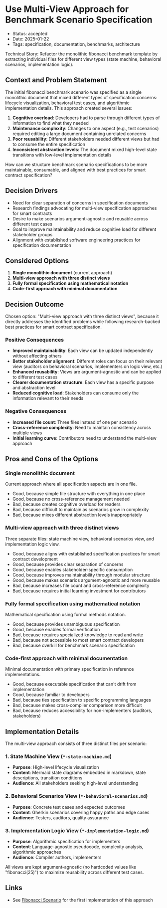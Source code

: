 # Use Multi-View Approach for Benchmark Scenario Specification

- Status: accepted
- Date: 2025-01-22
- Tags: specification, documentation, benchmarks, architecture

Technical Story: Refactor the monolithic fibonacci benchmark template by
extracting individual files for different view types (state machine, behavioral
scenarios, implementation logic).

## Context and Problem Statement

The initial fibonacci benchmark scenario was specified as a single monolithic
document that mixed different types of specification concerns: lifecycle
visualization, behavioral test cases, and algorithmic implementation details.
This approach created several issues:

1. **Cognitive overload**: Developers had to parse through different types of
   information to find what they needed
2. **Maintenance complexity**: Changes to one aspect (e.g., test scenarios)
   required editing a large document containing unrelated concerns
3. **Poor reusability**: Different stakeholders needed different views but had
   to consume the entire specification
4. **Inconsistent abstraction levels**: The document mixed high-level state
   transitions with low-level implementation details

How can we structure benchmark scenario specifications to be more maintainable,
consumable, and aligned with best practices for smart contract specification?

## Decision Drivers

- Need for clear separation of concerns in specification documents
- Research findings advocating for multi-view specification approaches for smart
  contracts
- Desire to make scenarios argument-agnostic and reusable across different test
  cases
- Goal to improve maintainability and reduce cognitive load for different
  stakeholder groups
- Alignment with established software engineering practices for specification
  documentation

## Considered Options

1. **Single monolithic document** (current approach)
2. **Multi-view approach with three distinct views**
3. **Fully formal specification using mathematical notation**
4. **Code-first approach with minimal documentation**

## Decision Outcome

Chosen option: "Multi-view approach with three distinct views", because it
directly addresses the identified problems while following research-backed best
practices for smart contract specification.

### Positive Consequences

- **Improved maintainability**: Each view can be updated independently without
  affecting others
- **Better stakeholder alignment**: Different roles can focus on their relevant
  view (auditors on behavioral scenarios, implementers on logic view, etc.)
- **Enhanced reusability**: Views are argument-agnostic and can be applied to
  different test cases
- **Clearer documentation structure**: Each view has a specific purpose and
  abstraction level
- **Reduced cognitive load**: Stakeholders can consume only the information
  relevant to their needs

### Negative Consequences

- **Increased file count**: Three files instead of one per scenario
- **Cross-reference complexity**: Need to maintain consistency across multiple
  views
- **Initial learning curve**: Contributors need to understand the multi-view
  approach

## Pros and Cons of the Options

### Single monolithic document

Current approach where all specification aspects are in one file.

- Good, because simple file structure with everything in one place
- Good, because no cross-reference management needed
- Bad, because creates cognitive overload for readers
- Bad, because difficult to maintain as scenarios grow in complexity
- Bad, because mixes different abstraction levels inappropriately

### Multi-view approach with three distinct views

Three separate files: state machine view, behavioral scenarios view, and
implementation logic view.

- Good, because aligns with established specification practices for smart
  contract development
- Good, because provides clear separation of concerns
- Good, because enables stakeholder-specific consumption
- Good, because improves maintainability through modular structure
- Good, because makes scenarios argument-agnostic and more reusable
- Bad, because increases file count and cross-reference complexity
- Bad, because requires initial learning investment for contributors

### Fully formal specification using mathematical notation

Mathematical specification using formal methods notation.

- Good, because provides unambiguous specification
- Good, because enables formal verification
- Bad, because requires specialized knowledge to read and write
- Bad, because not accessible to most smart contract developers
- Bad, because overkill for benchmark scenario specification

### Code-first approach with minimal documentation

Minimal documentation with primary specification in reference implementations.

- Good, because executable specification that can't drift from implementation
- Good, because familiar to developers
- Bad, because ties specification to specific programming languages
- Bad, because makes cross-compiler comparison more difficult
- Bad, because reduces accessibility for non-implementers (auditors,
  stakeholders)

## Implementation Details

The multi-view approach consists of three distinct files per scenario:

### 1. State Machine View (`*-state-machine.md`)

- **Purpose**: High-level lifecycle visualization
- **Content**: Mermaid state diagrams embedded in markdown, state descriptions,
  transition conditions
- **Audience**: All stakeholders seeking high-level understanding

### 2. Behavioral Scenarios View (`*-behavioral-scenarios.md`)

- **Purpose**: Concrete test cases and expected outcomes
- **Content**: Gherkin scenarios covering happy paths and edge cases
- **Audience**: Testers, auditors, quality assurance

### 3. Implementation Logic View (`*-implementation-logic.md`)

- **Purpose**: Algorithmic specification for implementers
- **Content**: Language-agnostic pseudocode, complexity analysis, algorithmic
  approaches
- **Audience**: Compiler authors, implementers

All views are kept argument-agnostic (no hardcoded values like "fibonacci(25)")
to maximize reusability across different test cases.

## Links

- See [Fibonacci Scenario](../../scenarios/fibonacci.md) for the first
  implementation of this approach

